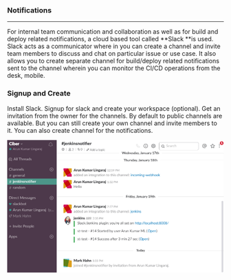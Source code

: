 ### Notifications

---

For internal team communication and collaboration as well as for build and deploy related notifications, a cloud based tool called **Slack **is used. Slack acts as a communicator where in you can create a channel and invite team members to discuss and chat on particular issue or use case. It also allows you to create separate channel for build/deploy related notifications sent to the channel wherein you can monitor the CI/CD operations from the desk, mobile.

### Signup and Create

Install Slack. Signup for slack and create your workspace \(optional\). Get an invitation from the owner for the channels. By default to public channels are available. But you can still create your own channel and invite members to it. You can also create channel for the notifications.

![](/assets/slack.png)

